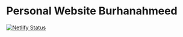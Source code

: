 # Personal Website Burhanahmeed

[![Netlify Status](https://api.netlify.com/api/v1/badges/51b83a7f-fb5f-4f4e-b10c-a15cdc95d4f3/deploy-status)](https://app.netlify.com/sites/quirky-kirch-2c91a9/deploys)